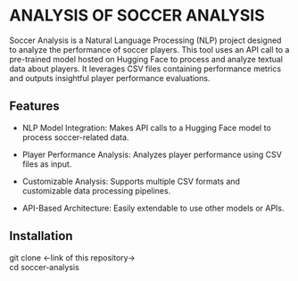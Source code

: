 # ANALYSIS OF SOCCER ANALYSIS
Soccer Analysis is a Natural Language Processing (NLP) project designed to analyze the performance of soccer players. This tool uses an API call to a pre-trained model hosted on Hugging Face to process and analyze textual data about players. It leverages CSV files containing performance metrics and outputs insightful player performance evaluations.

## Features 
- NLP Model Integration: Makes API calls to a Hugging Face model to process soccer-related data.

- Player Performance Analysis: Analyzes player performance using CSV files as input.

- Customizable Analysis: Supports multiple CSV formats and customizable data processing pipelines.

- API-Based Architecture: Easily extendable to use other models or APIs.

## Installation
git clone <-link of this repository->
<br>
cd soccer-analysis
